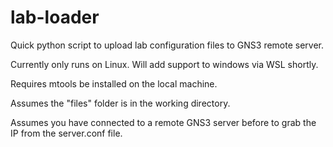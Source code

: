 # lab-loader
Quick python script to upload lab configuration files to GNS3 remote server.


Currently only runs on Linux. Will add support to windows via WSL shortly.

Requires mtools be installed on the local machine.

Assumes the "files" folder is in the working directory.

Assumes you have connected to a remote GNS3 server before to grab the IP from the server.conf file.
